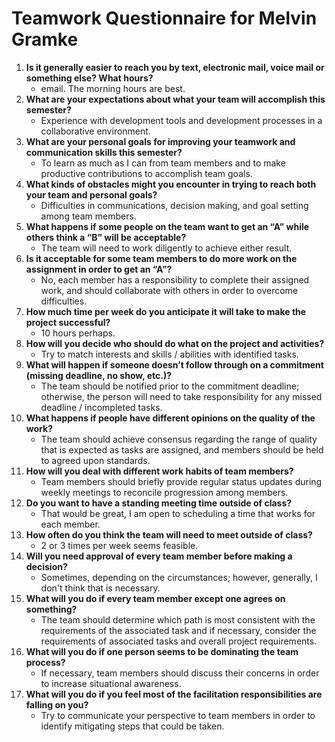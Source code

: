 # Teamwork Questionnaire for Melvin Gramke

1.    **Is it generally easier to reach you by text, electronic mail, voice mail or something else? What hours?**
        * email. The morning hours are best.
2.    **What are your expectations about what your team will accomplish this semester?**
        * Experience with development tools and development processes in a collaborative environment.
3.    **What are your personal goals for improving your teamwork and communication skills this semester?**
        * To learn as much as I can from team members and to make productive contributions to accomplish team goals.
4.    **What kinds of obstacles might you encounter in trying to reach both your team and personal goals?**
        * Difficulties in communications, decision making, and goal setting among team members.
5.    **What happens if some people on the team want to get an “A” while others think a “B” will be acceptable?**
        * The team will need to work diligently to achieve either result.
6.    **Is it acceptable for some team members to do more work on the assignment in order to get an “A”?**
        * No, each member has a responsibility to complete their assigned work, and should collaborate with others in order to overcome difficulties.
7.    **How much time per week do you anticipate it will take to make the project successful?**
        * 10 hours perhaps.
8.    **How will you decide who should do what on the project and activities?**
        * Try to match interests and skills / abilities with identified tasks.
9.    **What will happen if someone doesn’t follow through on a commitment (missing deadline, no show, etc.)?**
        * The team should be notified prior to the commitment deadline; otherwise, the person will need to take responsibility for any missed deadline / incompleted tasks.
10.    **What happens if people have different opinions on the quality of the work?**
        * The team should achieve consensus regarding the range of quality that is expected as tasks are assigned, and members should be held to agreed upon standards.
11.    **How will you deal with different work habits of team members?**
        * Team members should briefly provide regular status updates during weekly meetings to reconcile progression among members.
12.    **Do you want to have a standing meeting time outside of class?**
        * That would be great, I am open to scheduling a time that works for each member.
13.    **How often do you think the team will need to meet outside of class?**
        * 2 or 3 times per week seems feasible.
14.    **Will you need approval of every team member before making a decision?**
        * Sometimes, depending on the circumstances; however, generally, I don't think that is necessary.
15.    **What will you do if every team member except one agrees on something?**
        * The team should determine which path is most consistent with the requirements of the associated task and if necessary, consider the requirements of associated tasks and overall project requirements.
16.    **What will you do if one person seems to be dominating the team process?**
        * If necessary, team members should discuss their concerns in order to increase situational awareness.
17.    **What will you do if you feel most of the facilitation responsibilities are falling on you?**
        * Try to communicate your perspective to team members in order to identify mitigating steps that could be taken.
